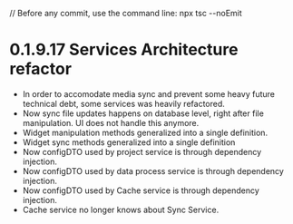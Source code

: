 // Before any commit, use the command line: npx tsc --noEmit

# 0.1.9.17 Services Architecture refactor

- In order to accomodate media sync and prevent some heavy future technical debt, some services was heavily refactored.
- Now sync file updates happens on database level, right after file manipulation. UI does not handle this anymore.
- Widget manipulation methods generalized into a single definition.
- Widget sync methods generalized into a single definition
- Now configDTO used by project service is through dependency injection.
- Now configDTO used by data process service is through dependency injection.
- Now configDTO used by Cache service is through dependency injection.
- Cache service no longer knows about Sync Service.